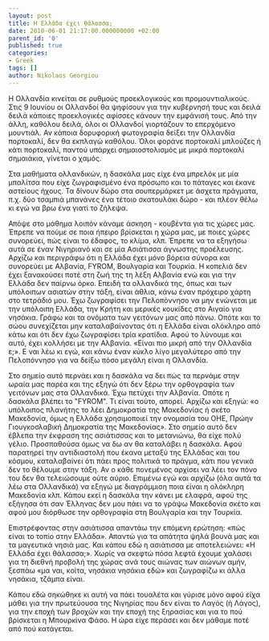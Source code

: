 ```yaml
---
layout: post
title: Η Ελλάδα έχει θάλασσα;
date: 2010-06-01 21:17:00.000000000 +02:00
parent_id: '0'
published: true
categories:
- Greek
tags: []
author: Nikolaos Georgiou
---
```


Η Ολλανδία κινείται σε ρυθμούς προεκλογικούς και προμουντιαλικούς. Στις 9 Ιουνίου οι Ολλανδοί θα ψηφίσουν για την κυβέρνησή τους και δειλά δειλά κάποιες προεκλογικές αφίσσες κάνουν την εμφάνισή τους. Από την άλλη, καθόλου δειλά, όλοι οι Ολλανδοί γιορτάζουν το επερχόμενο μουντιάλ. Αν κάποια δορυφορική φωτογραφία δείξει την Ολλανδία πορτοκαλί, δεν θα εκπλαγώ καθόλου. Όλοι φοράνε πορτοκαλί μπλούζες ή κάτι πορτοκαλί, παντού υπάρχει σημαιοστολισμός με μικρά πορτοκαλί σημαιάκια, γίνεται ο χαμός.

Στα μαθήματα ολλανδικών, η δασκάλα μας είχε ένα μπρελόκ με μία μπαλίτσα που είχε ζωγραφισμένο ένα πρόσωπο και το πάταγες και έκανε αστείους ήχους. Τα δίνουν δώρο στα σουπερμάρκετ με άσχετα πράγματα, π.χ. δύο τσαμπιά μπανάνες ένα τέτοιο σκατουλάκι δώρο - και πλέον θέλω κι εγώ να βρω ένα γιατί το ζήλεψα.

Απόψε στο μάθημα λοιπόν κάναμε άσκηση - κουβέντα για τις χώρες μας. Έπρεπε να πούμε σε ποια ήπειρο βρίσκεται η χώρα μας, με ποιες χώρες συνορεύει, πώς είναι το έδαφος, το κλίμα, κλπ. Έπρεπε να τα εξηγήσω αυτά σε έναν Νιγηριανό και σε μία Ασιάτισσα άγνωστης προέλευσης. Αρχίζω και περιγράφω ότι η Ελλάδα έχει μόνο βόρεια σύνορα και συνορεύει με Αλβανία, FYROM, Βουλγαρία και Τουρκία. Η κοπελιά δεν έχει ξανακούσει ποτέ στη ζωή της τη λέξη Αλβανία ενώ και για την Ελλάδα δεν παίρνω όρκο. Επειδή τα ολλανδικά της, όπως και των υπόλοιπων ασιατών στην τάξη, είναι άθλια, κάνω έναν πρόχειρο χάρτη στο τετράδιό μου. Έχω ζωγραφίσει την Πελοπόννησο να μην ενώνεται με την υπόλοιπη Ελλάδα, την Κρήτη και μερικές κουκίδες στο Αιγαίο για νησάκια. Γράφω και τα ονόματα των γειτόνων μας από πάνω. Οπότε και το σώου συνεχίζεται μην καταλαβαίνοντας ότι η Ελλάδα είναι ολόκληρο από κάτω και ότι δεν έχω ζωγραφίσει τρία κρατίδια. Αφού το λύνουμε και αυτό, έχει κολλήσει με την Αλβανία. «Είναι πιο μικρή από την Ολλανδία ε;». Ε ναι λέω κι εγώ, και κάνω έναν κύκλο λίγο μεγαλύτερο από την Πελοπόννησο για να δείξω πόσο μεγάλη είναι η Ολλανδία.

Στο σημείο αυτό περνάει και η δασκάλα να δει πώς τα περνάμε στην ωραία μας παρέα και της εξηγώ ότι δεν ξέρω την ορθογραφία των γειτόνων μας στα Ολλανδικά. Έχω πετύχει την Αλβανία. Οπότε η δασκάλα βλέπει το "FYROM". Τι είναι τούτο, απορεί. Αρχίζω και εξηγώ: «ο υπόλοιπος πλανήτης το λέει Δημοκρατία της Μακεδονίας ή σκέτο Μακεδονία, όμως η Ελλάδα χρησιμοποιεί την ονομασία του ΟΗΕ, Πρώην Γιουγκοσλαβική Δημοκρατία της Μακεδονίας». Στο σημείο αυτό δεν έβλεπα την έκφραση της ασιάτισσας και το μετανιώνω, θα είχε πολύ γέλιο. Προσπαθούσα όμως να δω αν θα καταλάβει η δασκάλα. Αφού παρατηρεί την αντιδιαστολή που έκανα μεταξύ της Ελλάδας και του κόσμου, καταλαβαίνει ότι πάει προς πολιτικά το πράγμα, κάτι που γενικά δεν το θέλουμε στην τάξη. Αν ο κάθε πονεμένος αρχίσει να λέει τον πόνο του δεν θα τελειώσουμε ούτε αύριο. Επιμένω εγώ και αρχίζω (όλα αυτά τα λέω στα Ολλανδικά) να εξηγώ με διαγράμμιση ποια είναι η ολόκληρη Μακεδονία κλπ. Κάπου εκεί η δασκάλα την κάνει με ελαφρά, αφού της εξήγησα ότι σαν Έλληνας δεν μου πάει να το γράψω Μακεδονία σκέτο και αφού μου διόρθωσε την ορθογραφία στη Βουλγαρία και την Τουρκία.

Επιστρέφοντας στην ασιάτισσα απαντάω την επόμενη ερώτηση: «πώς είναι το τοπίο στην Ελλάδα». Απαντώ για τα απάτητα ψηλά βουνά μας και τα μαγευτικά νησιά μας. Και κάπου εδώ η ασιάτισσα με αποτελειώνει: «Η Ελλάδα έχει θάλασσα;». Χωρίς να σκεφτώ πόσα λεφτά έχουμε χαλάσει για τη διεθνή προβολή της χώρας ανά τους αιώνας των αιώνων αμήν, ξεσπάω «μα ναι, κοίτα, νησάκια νησάκια εδώ» και ζωγραφίζω κι άλλα νησάκια, τζάμπα είναι.

Κάπου εδώ σηκώθηκε κι αυτή να πάει τουαλέτα και γύρισε μόνο αφού είχα μάθει για την πρωτεύουσα της Νιγηρίας που δεν είναι το Λαγός (ή Λάγος), για την εποχή των βροχών και την εποχή της ξηρασίας και για το πού βρίσκεται η Μπουρκίνα Φάσο. Η ώρα είχε περάσει και δεν μάθαμε ποτέ από πού κατάγεται.
